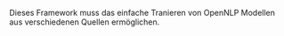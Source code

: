 Dieses Framework muss das einfache Tranieren von OpenNLP Modellen aus verschiedenen Quellen ermöglichen.